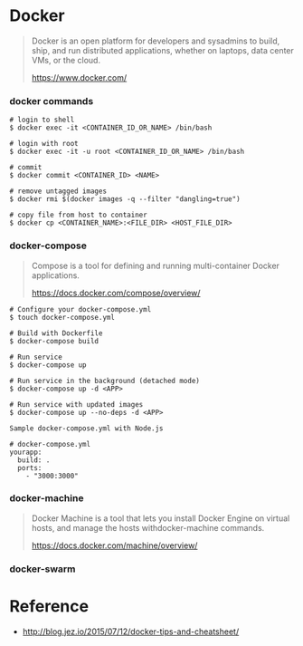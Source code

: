 # Docker
> Docker is an open platform for developers and sysadmins to build, ship, and run distributed applications, whether on laptops, data center VMs, or the cloud.
>
> https://www.docker.com/

### docker commands

```
# login to shell
$ docker exec -it <CONTAINER_ID_OR_NAME> /bin/bash

# login with root
$ docker exec -it -u root <CONTAINER_ID_OR_NAME> /bin/bash

# commit
$ docker commit <CONTAINER_ID> <NAME>

# remove untagged images
$ docker rmi $(docker images -q --filter "dangling=true")

# copy file from host to container
$ docker cp <CONTAINER_NAME>:<FILE_DIR> <HOST_FILE_DIR>
```

### docker-compose
> Compose is a tool for defining and running multi-container Docker applications. 
>
> https://docs.docker.com/compose/overview/

```
# Configure your docker-compose.yml
$ touch docker-compose.yml

# Build with Dockerfile
$ docker-compose build

# Run service
$ docker-compose up

# Run service in the background (detached mode)
$ docker-compose up -d <APP>

# Run service with updated images
$ docker-compose up --no-deps -d <APP>
```

`Sample docker-compose.yml with Node.js`

```
# docker-compose.yml
yourapp:
  build: .
  ports:
    - "3000:3000"
```

### docker-machine
> Docker Machine is a tool that lets you install Docker Engine on virtual hosts, and manage the hosts withdocker-machine commands.
>
> https://docs.docker.com/machine/overview/



### docker-swarm





# Reference
- http://blog.jez.io/2015/07/12/docker-tips-and-cheatsheet/
